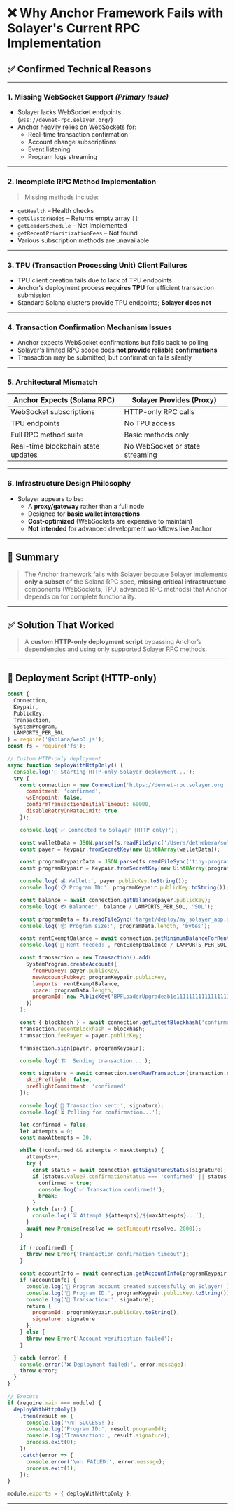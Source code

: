 
# ❌ Why Anchor Framework Fails with Solayer's Current RPC Implementation

## ✅ Confirmed Technical Reasons

---

### 1. **Missing WebSocket Support** *(Primary Issue)*

- Solayer lacks WebSocket endpoints  
  (`wss://devnet-rpc.solayer.org/`)
- Anchor heavily relies on WebSockets for:
  - Real-time transaction confirmation
  - Account change subscriptions
  - Event listening
  - Program logs streaming

---

### 2. **Incomplete RPC Method Implementation**

> Missing methods include:

- `getHealth` – Health checks  
- `getClusterNodes` – Returns empty array `[]`  
- `getLeaderSchedule` – Not implemented  
- `getRecentPrioritizationFees` – Not found  
- Various subscription methods are unavailable

---

### 3. **TPU (Transaction Processing Unit) Client Failures**

- TPU client creation fails due to lack of TPU endpoints
- Anchor's deployment process **requires TPU** for efficient transaction submission
- Standard Solana clusters provide TPU endpoints; **Solayer does not**

---

### 4. **Transaction Confirmation Mechanism Issues**

- Anchor expects WebSocket confirmations but falls back to polling
- Solayer's limited RPC scope does **not provide reliable confirmations**
- Transaction may be submitted, but confirmation fails silently

---

### 5. **Architectural Mismatch**

| Anchor Expects (Solana RPC)        | Solayer Provides (Proxy)           |
|------------------------------------|------------------------------------|
| WebSocket subscriptions            | HTTP-only RPC calls                |
| TPU endpoints                      | No TPU access                      |
| Full RPC method suite              | Basic methods only                 |
| Real-time blockchain state updates | No WebSocket or state streaming    |

---

### 6. **Infrastructure Design Philosophy**

- Solayer appears to be:
  - A **proxy/gateway** rather than a full node
  - Designed for **basic wallet interactions**
  - **Cost-optimized** (WebSockets are expensive to maintain)
  - **Not intended** for advanced development workflows like Anchor

---

## 🧩 Summary

> The Anchor framework fails with Solayer because Solayer implements **only a subset** of the Solana RPC spec, **missing critical infrastructure** components (WebSockets, TPU, advanced RPC methods) that Anchor depends on for complete functionality.

---

## ✅ Solution That Worked

> A **custom HTTP-only deployment script** bypassing Anchor’s dependencies and using only supported Solayer RPC methods.

---

## 🔧 Deployment Script (HTTP-only)

```js
const {
  Connection,
  Keypair,
  PublicKey,
  Transaction,
  SystemProgram,
  LAMPORTS_PER_SOL
} = require('@solana/web3.js');
const fs = require('fs');

// Custom HTTP-only deployment
async function deployWithHttpOnly() {
  console.log('🚀 Starting HTTP-only Solayer deployment...');
  try {
    const connection = new Connection('https://devnet-rpc.solayer.org', {
      commitment: 'confirmed',
      wsEndpoint: false,
      confirmTransactionInitialTimeout: 60000,
      disableRetryOnRateLimit: true
    });

    console.log('✅ Connected to Solayer (HTTP only)');

    const walletData = JSON.parse(fs.readFileSync('/Users/dethebera/solayer-devnet.json'));
    const payer = Keypair.fromSecretKey(new Uint8Array(walletData));

    const programKeypairData = JSON.parse(fs.readFileSync('tiny-program-keypair.json'));
    const programKeypair = Keypair.fromSecretKey(new Uint8Array(programKeypairData));

    console.log('💰 Wallet:', payer.publicKey.toString());
    console.log('📋 Program ID:', programKeypair.publicKey.toString());

    const balance = await connection.getBalance(payer.publicKey);
    console.log('💳 Balance:', balance / LAMPORTS_PER_SOL, 'SOL');

    const programData = fs.readFileSync('target/deploy/my_solayer_app.so');
    console.log('📦 Program size:', programData.length, 'bytes');

    const rentExemptBalance = await connection.getMinimumBalanceForRentExemption(programData.length);
    console.log('💸 Rent needed:', rentExemptBalance / LAMPORTS_PER_SOL, 'SOL');

    const transaction = new Transaction().add(
      SystemProgram.createAccount({
        fromPubkey: payer.publicKey,
        newAccountPubkey: programKeypair.publicKey,
        lamports: rentExemptBalance,
        space: programData.length,
        programId: new PublicKey('BPFLoaderUpgradeab1e11111111111111111111111')
      })
    );

    const { blockhash } = await connection.getLatestBlockhash('confirmed');
    transaction.recentBlockhash = blockhash;
    transaction.feePayer = payer.publicKey;

    transaction.sign(payer, programKeypair);

    console.log('🏗️  Sending transaction...');

    const signature = await connection.sendRawTransaction(transaction.serialize(), {
      skipPreflight: false,
      preflightCommitment: 'confirmed'
    });

    console.log('📡 Transaction sent:', signature);
    console.log('⏳ Polling for confirmation...');

    let confirmed = false;
    let attempts = 0;
    const maxAttempts = 30;

    while (!confirmed && attempts < maxAttempts) {
      attempts++;
      try {
        const status = await connection.getSignatureStatus(signature);
        if (status.value?.confirmationStatus === 'confirmed' || status.value?.confirmationStatus === 'finalized') {
          confirmed = true;
          console.log('✅ Transaction confirmed!');
          break;
        }
      } catch (err) {
        console.log(`⏳ Attempt ${attempts}/${maxAttempts}...`);
      }
      await new Promise(resolve => setTimeout(resolve, 2000));
    }

    if (!confirmed) {
      throw new Error('Transaction confirmation timeout');
    }

    const accountInfo = await connection.getAccountInfo(programKeypair.publicKey);
    if (accountInfo) {
      console.log('🎉 Program account created successfully on Solayer!');
      console.log('📍 Program ID:', programKeypair.publicKey.toString());
      console.log('🔗 Transaction:', signature);
      return {
        programId: programKeypair.publicKey.toString(),
        signature: signature
      };
    } else {
      throw new Error('Account verification failed');
    }

  } catch (error) {
    console.error('❌ Deployment failed:', error.message);
    throw error;
  }
}

// Execute
if (require.main === module) {
  deployWithHttpOnly()
    .then(result => {
      console.log('\n🎯 SUCCESS!');
      console.log('Program ID:', result.programId);
      console.log('Transaction:', result.signature);
      process.exit(0);
    })
    .catch(error => {
      console.error('\n💥 FAILED:', error.message);
      process.exit(1);
    });
}

module.exports = { deployWithHttpOnly };
```

---


